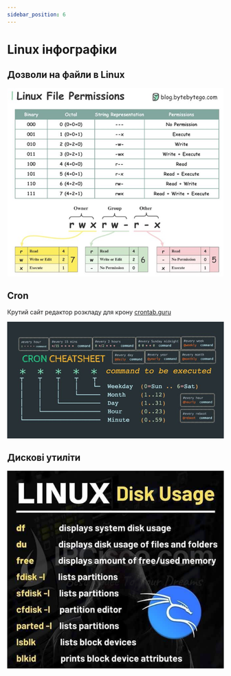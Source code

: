 ```yaml
---
sidebar_position: 6
---
```


# Linux інфографіки

## Дозволи на файли в Linux

![](./images/linux_%20file_%20permissions.png)

## Cron 

Крутий сайт редактор розкладу для крону
[crontab.guru](https://crontab.guru)

![](./images/cron.png)

## Дискові утиліти

![](./images/linux_disk_usage.png)